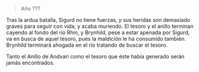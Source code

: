 > Año ???

Tras la ardua batalla, Sigurd no tiene fuerzas, y sus heridas son demasiado graves para seguir con vida, y acaba muriendo. El tesoro y el anillo terminan cayendo al fondo del río Rhin, y Brynhild, pese a estar apenada por Sigurd, va en busca de aquel tesoro, pues la maldición le ha consumido también. Brynhild terminará ahogada en el río tratando de buscar el tesoro.

Tanto el Anillo de Andvari como el tesoro que éste había generado serán jamás encontrados.